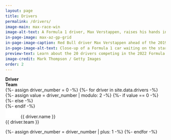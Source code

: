 ```yaml
---
layout: page
title: Drivers
permalink: /drivers/
image-main: max-race-win
image-alt-text: A Formula 1 driver, Max Verstappen, raises his hands in celebration
in-page-image: max-az-gp-grid
in-page-image-caption: Red Bull driver Max Verstappen ahead of the 2019 Azerbaijan Grand Prix
in-page-image-alt-text: Close-up of a Formula 1 car waiting on the starting grid while mechanics attend to the car and the driver sits on top of the car
preview-text: Learn about the 20 drivers competing in the 2022 Formula 1 championship including Max Verstappen, the defending World Drivers' Champion, who is looking to win his 2nd championship this year.
image-credit: Mark Thompson / Getty Images
order: 2
---
```


<div class="container">
  <div class="row align-middle">
    <div class="col-6">
      <strong>Driver</strong>
    </div>
    <div class="col">
      <strong>Team</strong>
    </div>
  </div>
  {%- assign driver_number = 0 -%}
  {%- for driver in site.data.drivers -%}
    {%- assign value = driver_number | modulo: 2 -%}
    {%- if value == 0 -%}
      <div class="row align-middle border-top py-1 mt-1">
    {%- else -%}
      <div class="row align-middle pb-1">
    {%- endif -%}
      <div class="col-6">
         <img src="/assets/images/flag_placeholder.png" class="flag flag-{{ driver.country-code }}" /> <span class="pl-1">{{ driver.name }}</span>
      </div>
      <div class="col-6 col-sm-4">
        {{ driver.team }}
      </div>
      <!-- <div class="col-12 col-sm px-3 pb-1 small">
          {{ driver.description }}
      </div> -->
    </div>

  {%- assign driver_number = driver_number | plus: 1 -%}
  {%- endfor -%}
</div>
